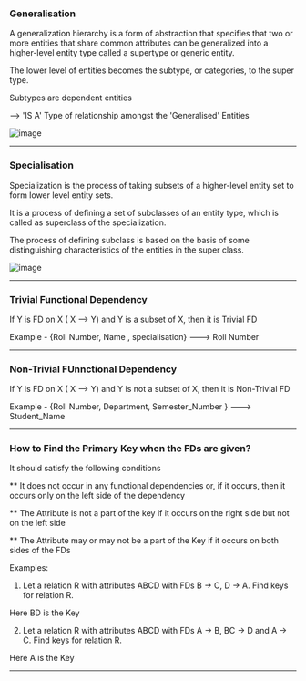 ### Generalisation

A generalization hierarchy is a form of abstraction that specifies  that two or more entities that share common attributes can be  generalized into a higher-level entity type called a supertype or  generic entity. 


The lower level of entities becomes the subtype,  or categories, to the super type. 


Subtypes are dependent entities


--> 'IS A' Type of relationship amongst the 'Generalised' Entities

![image](https://user-images.githubusercontent.com/80255503/161591397-fc9f85d3-1a82-4acf-88aa-f6d4303b3ce7.png)


---------------------------


### Specialisation

Specialization is the process of taking subsets of a higher-level  entity set to form lower level entity sets. 

It is a process of  defining a set of subclasses of an entity type, which is called as  superclass of the specialization. 

The process of defining subclass  is based on the basis of some distinguishing characteristics of the  entities in the super class.


![image](https://user-images.githubusercontent.com/80255503/161591603-e21fce83-e0dd-482c-b6a0-1530c5a32911.png)


---------------------------


### Trivial Functional Dependency

If Y is FD on X ( X --> Y) and Y is a subset of X, then it is Trivial FD


Example - {Roll Number, Name , specialisation} ---> Roll Number

--------------------------


### Non-Trivial FUnnctional Dependency


If Y is FD on X ( X --> Y) and Y is not a subset of X, then it is Non-Trivial FD


Example - {Roll Number, Department, Semester_Number } ---> Student_Name

-------------------------

### How to Find the Primary Key when the FDs are given?

It should satisfy the following conditions

** It does not occur in any functional dependencies or, if it occurs, then it occurs only on the left side of the dependency


** The Attribute is not a part of the key if it occurs on the right side but not on the left side

** The Attribute may or may not be a part of the Key if it occurs on both sides of the FDs

Examples:

1. Let a relation R with attributes ABCD with FDs B → C, D → A. Find keys for relation R.

Here BD is the Key

2. Let a relation R with attributes ABCD with FDs A → B, BC → D and A → C. Find keys for relation R.

Here A is the Key

----------------------------
